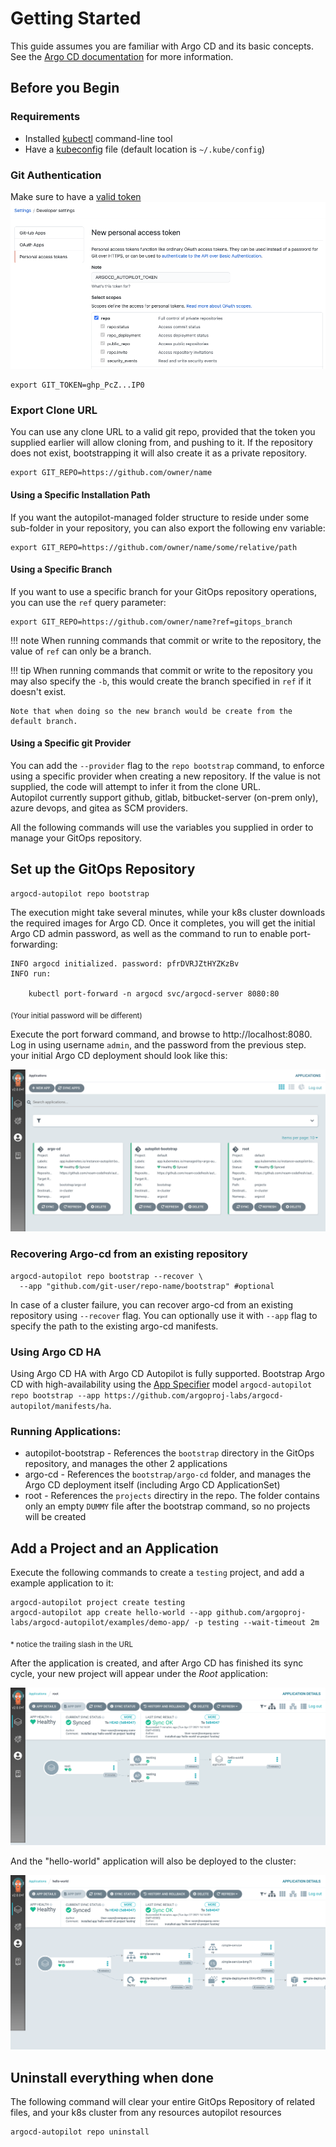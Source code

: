# Getting Started

This guide assumes you are familiar with Argo CD and its basic concepts. See the [Argo CD documentation](https://argoproj.github.io/argo-cd/core_concepts/) for more information.

## Before you Begin 
### Requirements

* Installed [kubectl](https://kubernetes.io/docs/tasks/tools/install-kubectl/) command-line tool
* Have a [kubeconfig](https://kubernetes.io/docs/tasks/access-application-cluster/configure-access-multiple-clusters/) file (default location is `~/.kube/config`)

### Git Authentication
Make sure to have a [valid token](https://docs.github.com/en/github/authenticating-to-github/creating-a-personal-access-token)
![Github token](assets/github_token.png)
```
export GIT_TOKEN=ghp_PcZ...IP0
```

### Export Clone URL
You can use any clone URL to a valid git repo, provided that the token you supplied earlier will allow cloning from, and pushing to it.
If the repository does not exist, bootstrapping it will also create it as a private repository.
```
export GIT_REPO=https://github.com/owner/name
```

#### Using a Specific Installation Path
If you want the autopilot-managed folder structure to reside under some sub-folder in your repository, you can also export the following env variable:
```
export GIT_REPO=https://github.com/owner/name/some/relative/path
```

#### Using a Specific Branch
If you want to use a specific branch for your GitOps repository operations, you can use the `ref` query parameter:
```
export GIT_REPO=https://github.com/owner/name?ref=gitops_branch
```

!!! note
    When running commands that commit or write to the repository, the value of `ref` can only be a branch.


!!! tip
    When running commands that commit or write to the repository you may also specify the `-b`, this would create the branch specified in `ref` if it doesn't exist. 

    Note that when doing so the new branch would be create from the default branch.


#### Using a Specific git Provider
You can add the `--provider` flag to the `repo bootstrap` command, to enforce using a specific provider when creating a new repository. If the value is not supplied, the code will attempt to infer it from the clone URL.  
Autopilot currently support github, gitlab, bitbucket-server (on-prem only), azure devops, and gitea as SCM providers.

All the following commands will use the variables you supplied in order to manage your GitOps repository.

## Set up the GitOps Repository
```
argocd-autopilot repo bootstrap
```
The execution might take several minutes, while your k8s cluster downloads the required images for Argo CD.
Once it completes, you will get the initial Argo CD admin password, as well as the command to run to enable port-forwarding:
```
INFO argocd initialized. password: pfrDVRJZtHYZKzBv 
INFO run:

    kubectl port-forward -n argocd svc/argocd-server 8080:80
```
<sub>(Your initial password will be different)</sub>

Execute the port forward command, and browse to http://localhost:8080. Log in using username `admin`, and the password from the previous step. your initial Argo CD deployment should look like this:

![Step 1](assets/getting_started_1.png)

### Recovering Argo-cd from an existing repository
```
argocd-autopilot repo bootstrap --recover \
  --app "github.com/git-user/repo-name/bootstrap" #optional
```

In case of a cluster failure, you can recover argo-cd from an existing repository using `--recover` flag. You can optionally use it with `--app` flag to specify the path to the existing argo-cd manifests.

### Using Argo CD HA
Using Argo CD HA with Argo CD Autopilot is fully supported. Bootstrap Argo CD with high-availability using the [App Specifier](App-Specifier/) model `argocd-autopilot repo bootstrap --app https://github.com/argoproj-labs/argocd-autopilot/manifests/ha`.

### Running Applications:
* autopilot-bootstrap - References the `bootstrap` directory in the GitOps repository, and manages the other 2 applications
* argo-cd - References the `bootstrap/argo-cd` folder, and manages the Argo CD deployment itself (including Argo CD ApplicationSet)
* root - References the `projects` directiry in the repo. The folder contains only an empty `DUMMY` file after the bootstrap command, so no projects will be created

## Add a Project and an Application
Execute the following commands to create a `testing` project, and add a example application to it:
```
argocd-autopilot project create testing
argocd-autopilot app create hello-world --app github.com/argoproj-labs/argocd-autopilot/examples/demo-app/ -p testing --wait-timeout 2m
```
<sub>* notice the trailing slash in the URL</sub>

After the application is created, and after Argo CD has finished its sync cycle, your new project will appear under the *Root* application:

![Step 2](assets/getting_started_2.png)

And the "hello-world" application will also be deployed to the cluster:

![Step 3](assets/getting_started_3.png)

## Uninstall everything when done
The following command will clear your entire GitOps Repository of related files, and your k8s cluster from any resources autopilot resources
```
argocd-autopilot repo uninstall
```
